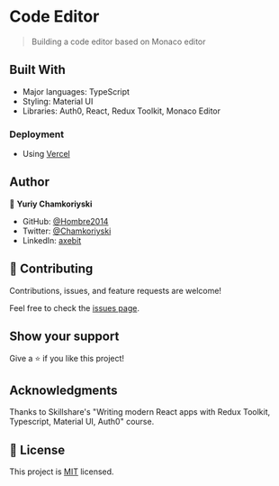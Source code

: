 # Code Editor

> Building a code editor based on Monaco editor

## Built With

- Major languages: TypeScript
- Styling: Material UI
- Libraries: Auth0, React, Redux Toolkit, Monaco Editor

<!-- ## Screenshots

![screenshot](./public/) -->

### Deployment

- Using [Vercel](https://vercel.com)

## Author

👤 **Yuriy Chamkoriyski**

- GitHub: [@Hombre2014](https://github.com/Hombre2014)
- Twitter: [@Chamkoriyski](https://twitter.com/Chamkoriyski)
- LinkedIn: [axebit](https://linkedin.com/in/axebit)

## 🤝 Contributing

Contributions, issues, and feature requests are welcome!

Feel free to check the [issues page](https://github.com/Hombre/code-editor/issues).

## Show your support

Give a ⭐️ if you like this project!

## Acknowledgments

Thanks to Skillshare's "Writing modern React apps with Redux Toolkit, Typescript, Material UI, Auth0" course.

## 📝 License

This project is [MIT](./license.md) licensed.
